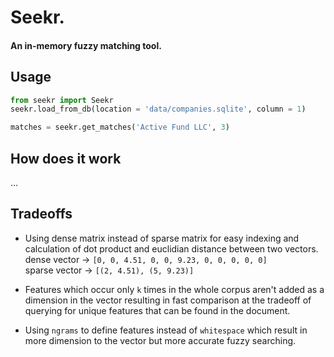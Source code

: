 # Seekr.

####  An in-memory fuzzy matching tool.

## Usage 
```python
from seekr import Seekr
seekr.load_from_db(location = 'data/companies.sqlite', column = 1)

matches = seekr.get_matches('Active Fund LLC', 3)
```

## How does it work
...


## Tradeoffs

- Using dense matrix instead of sparse matrix for easy indexing and calculation of dot product and euclidian distance between two vectors.
dense vector -> `[0, 0, 4.51, 0, 0, 9.23, 0, 0, 0, 0, 0]`\
sparse vector -> `[(2, 4.51), (5, 9.23)]`

- Features which occur only `k` times in the whole corpus aren't added as a dimension in the vector resulting in fast comparison at the tradeoff of querying for unique features that can be found in the document.

- Using `ngrams` to define features instead of `whitespace` which result in more dimension to the vector but more accurate fuzzy searching.